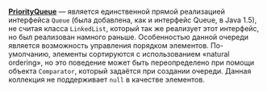 **[PriorityQueue](http://docs.oracle.com/javase/8/docs/api/java/util/PriorityQueue.html)** — является единственной прямой реализацией интерфейса `Queue` (была добавлена, как и интерфейс Queue, в Java 1.5), не считая класса `LinkedList`, который так же реализует этот интерфейс, но был реализован намного раньше. Особенностью данной очереди является возможность управления порядком элементов. По-умолчанию, элементы сортируются с использованием «natural ordering», но это поведение может быть переопределено при помощи объекта `Comparator`, который задаётся при создании очереди. Данная коллекция не поддерживает `null` в качестве элементов.